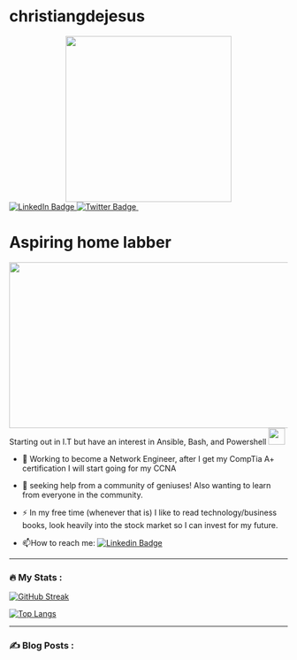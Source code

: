 # christiangdejesus
<div id="header" align="center">
  <img src="[https://www.bing.com/images/blob?bcid=TtA-HmfR7hMFvSJ0uDlwML1SjPpX.....9I](https://www.bing.com/images/search?view=detailV2&insightstoken=bcid_TtA-HmfR7hMFvSJ0uDlwML1SjPpX.....9I*ccid_0D4eZ9Hu&form=SBIANS&iss=SBIUPLOADGET&sbisrc=ImgDropper&idpbck=1&sbifsz=240+x+240+%c2%b7+11.61+kB+%c2%b7+jpeg&sbifnm=Kirby+and+some+cool+dude.jpg&thw=240&thh=240&ptime=42&dlen=15852&expw=598&exph=998&selectedindex=1&id=1F5CD2E3C6066E88302A949AC1E97D9DC893C2A2&ccid=%2BEP37JJn&vt=2&sim=1&simid=608000153695840784&ck=B2CE74A2677478FF3DA5DD27333207FF&thid=OIP.-EP37JJnWQXzPzN0JX50KAHaMX&mediaurl=https%3A%2F%2Fi.pinimg.com%2Foriginals%2F27%2F8e%2F88%2F278e8806123e0aa95f72fcbf9026a20c.jpg&cdnurl=https%3A%2F%2Fth.bing.com%2Fth%2Fid%2FR.f843f7ec92675905f33f3374257e7428%3Frik%3DosKTyJ196cGalA%26pid%3DImgRaw%26r%3D0)" width="300"/>
</div>
<div id="badges">
  <a href="https://www.linkedin.com/in/christiandejesusit/">
    <img src="https://img.shields.io/badge/LinkedIn-blue?style=for-the-badge&logo=linkedin&logoColor=white" alt="LinkedIn Badge"/>
  </a>
  <a href="https://twitter.com/Clonezz___">
    <img src="https://img.shields.io/badge/Twitter-blue?style=for-the-badge&logo=twitter&logoColor=white" alt="Twitter Badge"/>
  </a>
  <img src="https://komarev.com/ghpvc/?username=ChrisGDeJesus&style=flat-square&color=blue" alt=""/>
</div>
<h1>
Aspiring home labber
 </h1>
<div align="center">
  <img src="https://media.giphy.com/media/dWesBcTLavkZuG35MI/giphy.gif" width="600" height="300"/>
</div>
Starting out in I.T but have an interest in Ansible, Bash, and Powershell <img src="https://media.giphy.com/media/WUlplcMpOCEmTGBtBW/giphy.gif" width="30">

- :telescope: Working to become a Network Engineer, after I get my CompTia A+ certification I will start going for my CCNA 

- :seedling: seeking help from a community of geniuses! Also wanting to learn from everyone in the community. 

- :zap: In my free time (whenever that is) I like to read technology/business books, look heavily into the stock market so I can invest for my future. 

- :mailbox:How to reach me: [![Linkedin Badge](https://img.shields.io/badge/-kakbar-blue?style=flat&logo=Linkedin&logoColor=white)](https://www.linkedin.com/in/christiandejesusit/)

---

### :fire: My Stats :
[![GitHub Streak](http://github-readme-streak-stats.herokuapp.com?user=ChrisGDeJesus&theme=tokyonight&hide_border=true)](https://git.io/streak-stats)

[![Top Langs](https://github-readme-stats.vercel.app/api/top-langs/?username=your-github-username)](https://github.com/anuraghazra/github-readme-stats)


---

### :writing_hand: Blog Posts :



